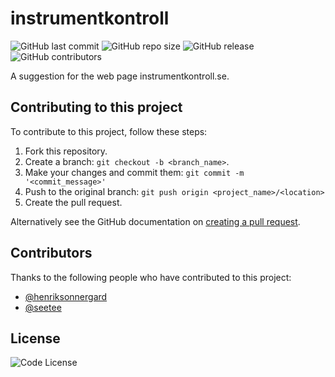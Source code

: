 # instrumentkontroll

![GitHub last commit](https://img.shields.io/github/last-commit/seetee/instrumentkontroll)
![GitHub repo size](https://img.shields.io/github/repo-size/seetee/instrumentkontroll)
![GitHub release](https://img.shields.io/github/v/release/seetee/instrumentkontroll)
![GitHub contributors](https://img.shields.io/github/contributors/seetee/instrumentkontroll)

A suggestion for the web page instrumentkontroll.se.

## Contributing to this project
To contribute to this project, follow these steps:

1. Fork this repository.
2. Create a branch: `git checkout -b <branch_name>`.
3. Make your changes and commit them: `git commit -m '<commit_message>'`
4. Push to the original branch: `git push origin <project_name>/<location>`
5. Create the pull request.

Alternatively see the GitHub documentation on [creating a pull request](https://help.github.com/en/github/collaborating-with-issues-and-pull-requests/creating-a-pull-request).

## Contributors

Thanks to the following people who have contributed to this project:

* [@henriksonnergard](https://github.com/henriksonnergard)
* [@seetee](https://github.com/seetee)

## License

![Code License](https://img.shields.io/github/license/seetee/instrumentkontroll)
